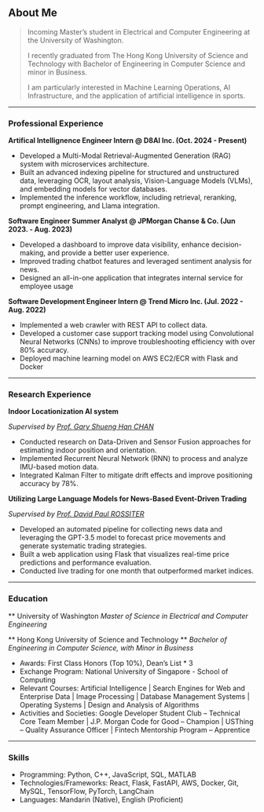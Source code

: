 
## About Me
> Incoming Master’s student in Electrical and Computer Engineering at the University of Washington.
>
> I recently graduated from The Hong Kong University of Science and Technology with Bachelor of Engineering in Computer Science and minor in Business.
>
> I am particularly interested in Machine Learning Operations, AI Infrastructure, and the application of artificial intelligence in sports.

***

### Professional Experience

**Artifical Intellignence Engineer Intern @ D8AI Inc. (Oct. 2024 - Present)**

- Developed a Multi-Modal Retrieval-Augmented Generation (RAG) system with microservices architecture.
- Built an advanced indexing pipeline for structured and unstructured data, leveraging OCR, layout analysis,
Vision-Language Models (VLMs), and embedding models for vector databases.
- Implemented the inference workflow, including retrieval, reranking, prompt engineering, and Llama integration.

**Software Engineer Summer Analyst @ JPMorgan Chanse & Co. (Jun 2023. - Aug. 2023)**

- Developed a dashboard to improve data visibility, enhance decision-making, and provide a better user experience.
- Improved trading chatbot features and leveraged sentiment analysis for news.
- Designed an all-in-one application that integrates internal service for employee usage

**Software Development Engineer Intern @ Trend Micro Inc. (Jul. 2022 - Aug. 2022)**

- Implemented a web crawler with REST API to collect data.
- Developed a customer case support tracking model using Convolutional Neural Networks (CNNs) to improve troubleshooting efficiency with over 80% accuracy.
- Deployed machine learning model on AWS EC2/ECR with Flask and Docker

***

### Research Experience

**Indoor Locationization AI system**

_Supervised by [Prof. Gary Shueng Han CHAN](https://www.cse.ust.hk/~gchan/)_
- Conducted research on Data-Driven and Sensor Fusion approaches for estimating indoor position and orientation.
- Implemented Recurrent Neural Network (RNN) to process and analyze IMU-based motion data.
- Integrated Kalman Filter to mitigate drift effects and improve positioning accuracy by 78%.

**Utilizing Large Language Models for News-Based Event-Driven Trading**

_Supervised by [Prof. David Paul ROSSITER](https://www.cse.ust.hk/~rossiter/)_
- Developed an automated pipeline for collecting news data and leveraging the GPT-3.5 model to forecast price movements and generate systematic trading strategies.
- Built a web application using Flask that visualizes real-time price predictions and performance evaluation.
- Conducted live trading for one month that outperformed market indices.

***

### Education

** University of Washington
_Master of Science in Electrical and Computer Engineering_

** Hong Kong University of Science and Technology **
_Bachelor of Engineering in Computer Science, with Minor in Business_

- Awards: First Class Honors (Top 10%), Dean’s List * 3
- Exchange Program: National University of Singapore - School of Computing
- Relevant Courses: Artificial Intelligence | Search Engines for Web and Enterprise Data | Image Processing | Database Management Systems | Operating Systems | Design and Analysis of Algorithms
- Activities and Societies: Google Developer Student Club – Technical Core Team Member | J.P. Morgan Code for Good – Champion | USThing – Quality Assurance Officer | Fintech Mentorship Program – Apprentice

***

### Skills

- Programming: Python, C++, JavaScript, SQL, MATLAB
- Technologies/Frameworks: React, Flask, FastAPI, AWS, Docker, Git, MySQL, TensorFlow, PyTorch, LangChain
- Languages: Mandarin (Native), English (Proficient)


